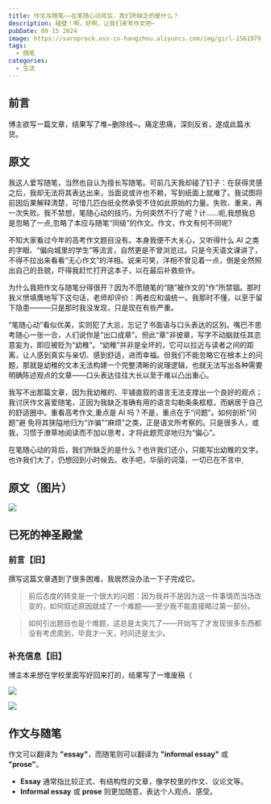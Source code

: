 ```yaml
---
title: 作文与随笔——在笔随心动背后，我们所缺乏的是什么？
description: 碰壁！啊，好啊，让我们来写作文吧~
pubDate: 09 15 2024
image: https://saroprock.oss-cn-hangzhou.aliyuncs.com/img/girl-1561979_1280.jpg
tags:
  - 随笔
categories:
  - 生活
---
```

## 前言

博主欲写一篇文章，结果写了堆~删除线~。痛定思痛，深刻反省，遂成此篇水货。

## 原文

我这人爱写随笔，当然也自认为擅长写随笔。可前几天我却碰了钉子：在获得灵感之后，我却无法将其表达出来，当面说或许也不赖，写到纸面上就难了。我试图将前因后果解释清楚，可惜几匹白纸全然承受不住如此原始的力量。失败、重来，再一次失败。我不禁想，笔随心动的技巧，为何突然不行了呢？计……呃,我想我总是忽略了一点,忽略了本应与随笔“同级”的作文。作文，作文有何不同呢?

不知大家看过今年的高考作文题目没有。本身我便不大关心，又听得什么 AI 之类的字眼、“偏向城里的学生”等流言，自然更是不曾浏览过。只是今天语文课讲了，不得不拉出来看看“无心作文”的洋相。说来可笑，洋相不曾见着一点，倒是全然照出自己的丑貌，吓得我赶忙打开这本子，以在最后补救些许。

为什么我把作文与随笔分得很开？因为不愿随笔的“随”被作文的“作”所禁锢。那时我义愤填膺地写下这句话，老师却评价：两者应和谐统一。我那时不懂，以至于留下隐患———只是那时我没发现，只是现在有些严重。

“笔随心动”看似优美，实则犯了大忌，忘记了书面语与口头表达的区别。嘴巴不思考随心一张一合，人们说你是“出口成章”。但此“章”非彼章，写字不动脑就任其恣意妄为，即应被贬为“幼稚”。“幼稚”并非是全坏的，它可以拉近与读者之间的距离，让人感到真实与亲切、感到舒适，进而幸福。但我们不能忽略它在根本上的问题，那就是幼稚的文本无法构建一个完整清晰的说理逻辑，也就无法写出各种需要明确陈述观点的文章——口头表达往往大长以至于难以凸出重心。

我写不出那篇文章，因为我幼稚的、平铺直叙的语言无法支撑出一个良好的观点；我讨厌作文喜爱随笔，正因为我缺乏准确有用的语言勾勒条条框框，而蜗居于自己的舒适圈中。重看高考作文,重点是 AI 吗？不是，重点在于“问题”。如何剖析“问题”避 免将其狭隘地归为“诈骗”“麻烦”之类，正是语文所考察的。只是很多人，或我，习惯于潦草地阅读而不加以思考，才将此题荒谬地归为“偏心”。

在笔随心动的背后，我们所缺乏的是什么？也许我们还小，只能写出幼稚的文字。 也许我们大了，仍想回到小时候去。收手吧，华丽的词藻，一切已在不言中,

## 原文（图片）

![](https://saroprock.oss-cn-hangzhou.aliyuncs.com/img/IMG_20240915_225213.jpg)

## 已死的神圣殿堂

### 前言【旧】

撰写这篇文章遇到了很多困难，我居然没办法一下子完成它。

> 前后态度的转变是一个很大的问题：因为我并不是因为这一件事情而当场改变的，如何叙述原因就成了一个难题——至少我不能直接略过第一部分。

> 如何引出题目也是个难题，这总是太突兀了——开始写了才发现很多东西都没有考虑周到，毕竟才一天，时间还是太少。

### 补充信息【旧】

博主本来想在学校里面写好回来打的，结果写了一堆废稿（

![](https://saroprock.oss-cn-hangzhou.aliyuncs.com/img/IMG_20240912_222803.jpg)

![](https://saroprock.oss-cn-hangzhou.aliyuncs.com/img/IMG_20240912_222818.jpg)

## 作文与随笔

作文可以翻译为 **"essay"**，而随笔则可以翻译为 **"informal essay"** 或 **"prose"**。 

- **Essay** 通常指比较正式、有结构性的文章，像学校里的作文、议论文等。
- **Informal essay** 或 **prose** 则更加随意，表达个人观点、感受。